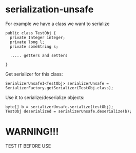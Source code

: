 # serialization-unsafe
For example we have a class we want to serialize
```
public class TestObj {
  private Integer integer;
  private long l;
  private someString s;
  
  ..... getters and setters
  
}
```

Get serializer for this class:
```
SerializerUnsafeI<TestObj> serializerUnsafe = SerializerFactory.getSerializer(TestObj.class);
```

Use it to serialize/deserialize objects:
```
byte[] b = serializerUnsafe.serialize(testObj);
TestObj deserialized = serializerUnsafe.deserialize(b);
```

# WARNING!!!
TEST IT BEFORE USE
